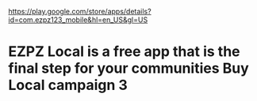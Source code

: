 https://play.google.com/store/apps/details?id=com.ezpz123_mobile&hl=en_US&gl=US

# EZPZ Local is a free app that is the final step for your communities Buy Local campaign 3
